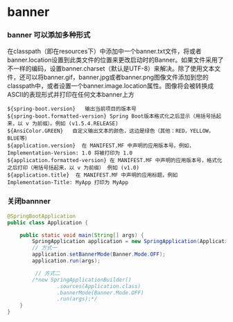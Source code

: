 # banner

### banner 可以添加多种形式

在classpath（即在resources下）中添加中一个banner.txt文件，将或者banner.location设置到此类文件的位置来更改启动时的Banner。如果文件采用了不一样的编码，设置banner.charset（默认是UTF-8）来解决。除了使用文本文件，还可以将banner.gif，banner.jpg或者banner.png图像文件添加到您的classpath中，或者设置一个banner.image.location属性。图像将会被转换成ASCII的表现形式并打印在任何文本banner上方
``` properties
${spring-boot.version}   输出当前项目的版本号
${spring-boot.formatted-version} Spring Boot版本格式化之后显示（用括号括起来，以 v 为前缀）。例如 (v1.5.4.RELEASE)
${AnsiColor.GREEN}   自定义输出文本的颜色，这边是绿色（其他：RED，YELLOW，BLUE等）
${application.version}  在 MANIFEST.MF 中声明的应用版本号。例如，Implementation-Version: 1.0 将被打印为 1.0
${application.formatted-version} 在 MANIFEST.MF 中声明的应用版本号，格式化之后打印（用括号括起来，以 v 为前缀） 例如 (v1.0)
${application.title}  在 MANIFEST.MF 中声明的应用标题，例如 Implementation-Title: MyApp 打印为 MyApp
```

### 关闭bannner
``` Java
@SpringBootApplication
public class Application {

    public static void main(String[] args) {
        SpringApplication application = new SpringApplication(Application.class);
        // 方式一
        application.setBannerMode(Banner.Mode.OFF);
        application.run(args);

         // 方式二
        /*new SpringApplicationBuilder()
                .sources(Application.class)
                .bannerMode(Banner.Mode.OFF)
                .run(args);*/
    }
}
```